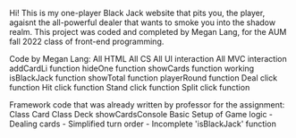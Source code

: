 Hi! This is my one-player Black Jack website that pits you, the player, agaisnt the all-powerful dealer that wants to smoke you into the shadow realm. 
This project was coded and completed by Megan Lang, for the AUM fall 2022 class of front-end programming.

Code by Megan Lang:
  All HTML
  All CS
  All UI interaction
  All MVC interaction
  addCardLi function
  hideOne function
  showCards function
  working isBlackJack function
  showTotal function
  playerRound function
  Deal click function
  Hit click function
  Stand click function
  Split click function
  




Framework code that was already written by professor for the assignment:
  Class Card
  Class Deck
  showCardsConsole
  Basic Setup of Game logic
    - Dealing cards
    - Simplified turn order
    - Incomplete 'isBlackJack' function

